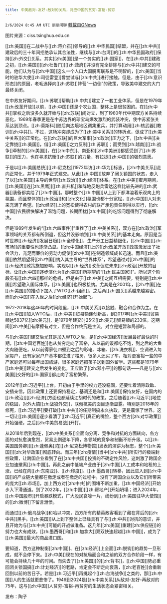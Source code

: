 ```yaml
---
title: 中美敌对-友好-敌对的关系，对应中国的贫穷-富裕-贫穷
---
```

`2/6/2024 8:45 AM UTC 丽丽闲聊` [轉載自GNews](https://gnews.org/articles/2285431)

图片来源：ciss.tsinghua.edu.cn

[[zh:美国]]在二战中与[[zh:蒋介石]]领导的[[zh:中华民国]]结盟，并在[[zh:中共]]建政后的三十年间拒绝承认其合法性，继续与[[zh:台湾]]的[[zh:中华民国政府]]保持[[zh:外交]]关系。其实[[zh:美国]]是一个务实的[[zh:国家]]，在[[zh:中共]]建政之初，[[zh:美国]][[zh:杜鲁门]][[zh:政府]]并没有完全排除与[[zh:中共]]建交的可能，他们认为与[[zh:中国]]这么一个人口大国脱离联系是不明智的，[[zh:美国]]当时的驻华大使[[zh:司徒雷登]]曾尝试与[[zh:中共]]进行接触。但是，由于[[zh:意识形态]]的原因，老毛选择向[[zh:苏联]]阵营“一边倒”的政策，导致美中建交的大门最终关闭。

在中苏友好期间，[[zh:苏联]]帮助[[zh:中共]]建立了一套工业体系，但是在1979年[[zh:改革开放]]以前，[[zh:中国]]还是个农业国，整体上是很贫困的。在[[zh:中共]]掌权之后没多久就开始与[[zh:苏联]]闹对立，到了1960年代中期双方关系持续恶化，1969年春季更是在中苏边界的珍宝岛爆发激烈的武装冲突，使中苏紧张关系达到顶点。[[zh:莫斯科]]随后向边境地区调集重兵，并打算动用[[zh:核武器]]教训[[zh:中共]]。不过，这场冲突却成为了[[zh:美中关系]]的转折点，促成了[[zh:美中关系]]的正常化。在[[zh:苏联]]的巨大军事[[zh:政治]]压力之下，[[zh:中共]]决定靠拢[[zh:美国]]，借[[zh:美国]]之力反制[[zh:苏联]]；而受到[[zh:越南]][[zh:战争]]牵制的[[zh:美国]]，在[[zh:中东]]、南亚和[[zh:中美洲]]都感受到了[[zh:苏联]]的压力，也在寻求抗衡[[zh:苏联]]的力量，有拉拢[[zh:中国]]的强烈意愿。

于是以[[zh:美国总统]][[zh:尼克松]]1972年访[[zh:华为]]标志，[[zh:中美关系]]走向正常化，并于1979年正式建交。从此[[zh:中国]]放弃了闭关锁国的状态，走入了以[[zh:美国]]主导的世界[[zh:政治]][[zh:经济]]体系。在[[zh:中美]]蜜月期间，[[zh:美国]]连[[zh:黑鹰]][[zh:直升机]]和阵地反炮兵雷达这样比较先进的[[zh:武器]]装备都卖给了[[zh:中国]]。那时整个[[zh:中国]]从上到下都洋溢着乐观向上的氛围，而且整体的[[zh:政治]]和[[zh:文化]]氛围也都十分宽松，[[zh:中国]]人对未来充满了希望。[[zh:经济]]上的宽松使得农村的联产承包责任制得以实行，[[zh:中国]]农民很快解决了温饱问题，长期困扰[[zh:中国]]的吃饭问题得到了彻底解决。

但是1989年发生的“[[zh:六四事件]]”重挫了[[zh:中美关系]]，双方在[[zh:政治]]军事领域的关系都有所倒退，但这并没影响到[[zh:中美关系]]的基本走向。原因是当时世界[[zh:经济]]发展日趋[[zh:全球化]]，生产分工日益精细化，[[zh:中国]][[zh:市场]]的重要性也逐渐凸显。[[zh:中国经济]]上的[[zh:改革开放]]政策激发出了社会活力，充足而廉价的劳动力促使[[zh:中国]]在制造领域成长迅速。而且[[zh:美国]]依然期望将[[zh:中国]]纳入其主导的“世界体系”，希望通过对[[zh:中国]]的[[zh:经济]]政策施加影响，实现以[[zh:经济]]改革促进未来[[zh:政治]]开放的目标，让[[zh:中国]]逐步演化为[[zh:美国]]所期望的“[[zh:民主国家]]”。所以这个阶段虽有[[zh:六四]]那样的危机，但是由于[[zh:中美]]之间互相需要，特别是[[zh:中国]]希望融入国际体系，[[zh:美国]]也积极接纳。尤其是在2001年，[[zh:中国]]在[[zh:美国]]的推动下加入了WTO[[zh:组织]]，之后两[[zh:国关]]系越来越紧密。而[[zh:中国]]在入世之后[[zh:经济]]开始起飞。

1972-2018年这46年的时间段里，[[zh:中美关系]]以接触、融合和合作为主。在[[zh:中国]]加入WTO后，[[zh:中美]]贸易额连创新高，到2017年[[zh:中美]]贸易额达5837亿[[zh:美元]]，是1979年建交时25亿[[zh:美元]]贸易额的233倍。这期间[[zh:中美]]有摩擦有对立，但是合作终究是主流，对立是短暂和局部的。

与[[zh:美国]]建交后尤其是加入WTO之后，是[[zh:中国经济]]发展最好最快的时期，[[zh:中国老百姓]]也从贫穷走向了富裕，从以前的饭都吃不饱，到之后的大鱼大肉随便吃，从以前得家徒四壁到之后的彩电、冰箱、[[zh:洗衣机]]、空调进入每家每户，还有家家户户基本都住进了楼房，很多人还买了车，相对更富裕一些的中产家庭还可以每年出国旅游，很多家庭还把孩子送到国外留学。这些都是1979年[[zh:中美]]建交之后发生的变化，正应验了[[zh:邓小平]]的那句话——凡是与[[zh:美国]]交好的[[zh:国家]]都走向了富裕繁荣。

2012年[[zh:习近平]]上台。开初由于手里的权力还没稳固，还要忙着清除政敌、安插亲信，因此政策上还要保持稳定，基调还是和[[zh:美国]]保持友好，在国内的[[zh:政治]][[zh:经济]]方面也都延续江胡时代的政策。之后随着[[zh:习近平]]地位的稳固，对外大搞[[zh:战狼外交]]，联俄抗美的面目逐渐显露。特别是2018年的修宪，[[zh:习近平]]要打破[[zh:中共]]的任期制搞永久执政，更是震惊了世界。这一切让[[zh:美国]]逐步看清了[[zh:习近平]]真正的嘴脸，整个西方[[zh:对华政策]]开始强硬，之后[[zh:中美贸易战]]开打。

从2018年后到现在，[[zh:中美关系]]全面向分离、竞争和对抗的方面转向，各方面的对抗愈演愈烈，贸易比例逐年下降，各领域的竞争和制衡不断升级。以[[zh:美国国务卿]][[zh:蓬佩奥]]在[[zh:尼克松博物馆]]发表的演讲为标志，整个[[zh:美国]][[zh:对华政策]]彻底转向。而三年[[zh:疫情]]当中[[zh:中共]]所实行的极端封控政策，让跨国企业看到了在[[zh:中共国]]投资的不确定性风险，这刺激了跨国企业加速撤离[[zh:中国]]。再此之前中低端产业由于[[zh:中国]]人工成本和地租的上涨，已经在向[[zh:东南亚]]、[[zh:印度]]、[[zh:墨西哥]]转移，因此进入到[[zh:中国]]的产业链大量都在撤走或者在撤走的过程中。没有了跨国企业以及它们所带来的庞大[[zh:市场]]，加上西方对[[zh:中共]]的围堵不断加重，[[zh:中国经济]]开始步入下滑通道。到了2022年，[[zh:中国]][[zh:房地产]]开始坍塌；进入2024年，[[zh:中国股市]]开启暴跌模式，广大股民哀嚎一片，纷纷到[[zh:美国驻华大使馆]]的[[zh:微博]]下留言泄愤。

而通过[[zh:俄乌战争]]和哈以冲突，西方所有的精英政客看到了藏在背后的[[zh:中共]]黑手。[[zh:美国]]从上到下整体上已经具有了与[[zh:中共]]对抗的意识，并且开始为与[[zh:中共]]可能的开战做准备。这几年[[zh:美国]]重建[[zh:供应链]]的努力也大有成效，[[zh:墨西哥]]和[[zh:加拿大]]双双快速超越[[zh:中国]]，成为了[[zh:美国]]最大的商品进口国。

要知道，西方这种制衡[[zh:中国]]、在[[zh:经济]]上全面[[zh:脱钩]]的趋势一旦形成，就不会停下来。[[zh:中美]]现在的对抗局面会和之前的双方合作阶段一样，有可能会持续几十年的时间。而失去了[[zh:美国]]的[[zh:背书]]，[[zh:中国]]势必重回闭关锁国搞[[zh:计划经济]]的老路，肯定会不断走向衰落，[[zh:老百姓]]会重新回到以前的苦日子。若是[[zh:习近平]]再挑起个[[zh:台海战争]]之类的，那[[zh:中国]]人的生活就更悲惨了。1949到2024是[[zh:中美关系]]从敌对-友好-再敌对的75年，这与[[zh:中国]]人贫穷-富裕-再贫穷的生活状态会紧密相关。

发布：陶子
